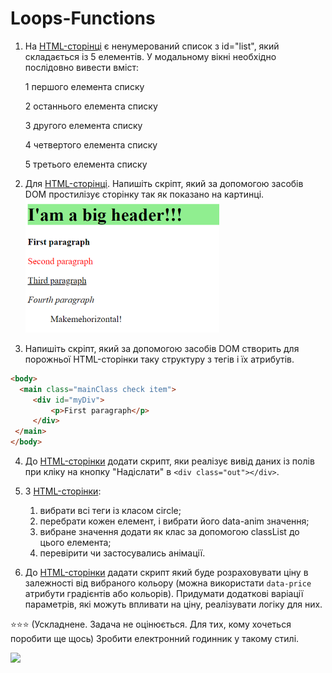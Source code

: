 # Loops-Functions

1. На [HTML-сторінці](task1.html) є ненумерований список з id="list", який складається із 5 елементів. У модальному вікні необхідно послідовно вивести вміст:

   1 першого елемента списку

   2 останнього елемента списку

   3 другого елемента списку

   4 четвертого елемента списку

   5 третього елемента списку

2. Для [HTML-сторінці](task2.html). Напишіть скріпт, який за допомогою засобів DOM простилізує сторінку так як показано на картинці.
   ![](task2.png)

3. Напишіть скріпт, який за допомогою засобів DOM створить для порожньої HTML-сторінки таку структуру з тегів і їх атрибутів.

```html
<body>
  <main class="mainClass check item">
     <div id="myDiv">
         <p>First paragraph</p>
     </div>
 </main>
</body>
```

4. До [HTML-сторінки](task4.html) додати скрипт, яки реалізує вивід даних із полів при кліку на кнопку "Надіслати" в `<div class="out"></div>`.

5. З [HTML-сторінки](task5.html):

   1. вибрати всі теги із класом circle;
   2. перебрати кожен елемент, і вибрати його data-anim значення;
   3. вибране значення додати як клас за допомогою classList до цього елемента;
   4. перевірити чи застосувались анімації.

6. До [HTML-сторінки](task6.html) дадати скрипт який буде розраховувати ціну в залежності від вибраного кольору (можна використати `data-price` атрибути градієнтів або кольорів). Придумати додаткові варіації параметрів, які можуть впливати на ціну, реалізувати логіку для них.

⭐⭐⭐
(Ускладнене. Задача не оцінюється. Для тих, кому хочеться поробити ще щось)
Зробити електронний годинник у такому стилі.

![](https://user-images.githubusercontent.com/9075641/182206079-7c4aa5f0-50d9-4808-bec7-6d3af7bdada9.gif)
